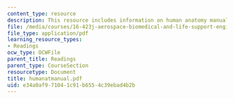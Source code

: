 ```yaml
---
content_type: resource
description: This resource includes information on human anatomy manual.
file: /media/courses/16-423j-aerospace-biomedical-and-life-support-engineering-spring-2006/e34a0af971041c91b6554c39ebad4b2b_humanatmanual.pdf
file_type: application/pdf
learning_resource_types:
- Readings
ocw_type: OCWFile
parent_title: Readings
parent_type: CourseSection
resourcetype: Document
title: humanatmanual.pdf
uid: e34a0af9-7104-1c91-b655-4c39ebad4b2b
---
```

